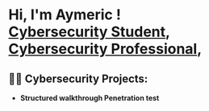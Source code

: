 <h1>Hi, I'm Aymeric ! <br/><a href="https://github.com/AymericPoulard">Cybersecurity Student</a>, <a href="https://www.linkedin.com/in/paymeric/">Cybersecurity Professional</a>, 

<h2>👨‍💻 Cybersecurity Projects:</h2>

- <b>Structured walkthrough Penetration test</b>

<!--
**AymericPoulard/AymericPoulard** is a ✨ _special_ ✨ repository because its `README.md` (this file) appears on your GitHub profile.

Here are some ideas to get you started:

- 🔭 I’m currently working on ...
- 🌱 I’m currently learning ...
- 👯 I’m looking to collaborate on ...
- 🤔 I’m looking for help with ...
- 💬 Ask me about ...
- 📫 How to reach me: ...
- 😄 Pronouns: ...
- ⚡ Fun fact: ...
-->
